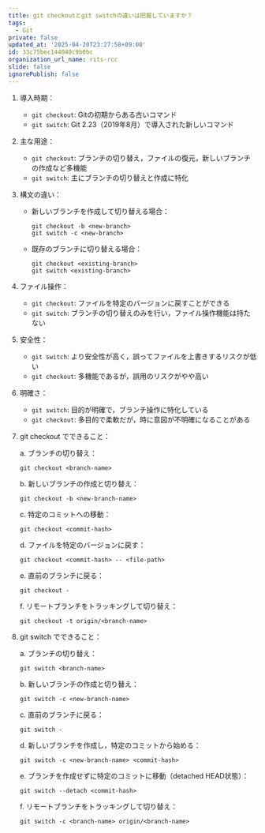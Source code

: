 ```yaml
---
title: git checkoutとgit switchの違いは把握していますか？
tags:
  - Git
private: false
updated_at: '2025-04-20T23:27:58+09:00'
id: 33c75bec144040c9b0bc
organization_url_name: rits-rcc
slide: false
ignorePublish: false
---
```

1. 導入時期：
   - `git checkout`: Gitの初期からある古いコマンド
   - `git switch`: Git 2.23（2019年8月）で導入された新しいコマンド

2. 主な用途：
   - `git checkout`: ブランチの切り替え，ファイルの復元，新しいブランチの作成など多機能
   - `git switch`: 主にブランチの切り替えと作成に特化

3. 構文の違い：
   - 新しいブランチを作成して切り替える場合：
     ```
     git checkout -b <new-branch>
     git switch -c <new-branch>
     ```
   - 既存のブランチに切り替える場合：
     ```
     git checkout <existing-branch>
     git switch <existing-branch>
     ```

4. ファイル操作：
   - `git checkout`: ファイルを特定のバージョンに戻すことができる
   - `git switch`: ブランチの切り替えのみを行い，ファイル操作機能は持たない

5. 安全性：
   - `git switch`: より安全性が高く，誤ってファイルを上書きするリスクが低い
   - `git checkout`: 多機能であるが，誤用のリスクがやや高い

6. 明確さ：
   - `git switch`: 目的が明確で，ブランチ操作に特化している
   - `git checkout`: 多目的で柔軟だが，時に意図が不明確になることがある


1. git checkout でできること：

   a. ブランチの切り替え：
      ```
      git checkout <branch-name>
      ```

   b. 新しいブランチの作成と切り替え：
      ```
      git checkout -b <new-branch-name>
      ```

   c. 特定のコミットへの移動：
      ```
      git checkout <commit-hash>
      ```

   d. ファイルを特定のバージョンに戻す：
      ```
      git checkout <commit-hash> -- <file-path>
      ```

   e. 直前のブランチに戻る：
      ```
      git checkout -
      ```

   f. リモートブランチをトラッキングして切り替え：
      ```
      git checkout -t origin/<branch-name>
      ```

2. git switch でできること：

   a. ブランチの切り替え：
      ```
      git switch <branch-name>
      ```

   b. 新しいブランチの作成と切り替え：
      ```
      git switch -c <new-branch-name>
      ```

   c. 直前のブランチに戻る：
      ```
      git switch -
      ```

   d. 新しいブランチを作成し，特定のコミットから始める：
      ```
      git switch -c <new-branch-name> <commit-hash>
      ```

   e. ブランチを作成せずに特定のコミットに移動（detached HEAD状態）：
      ```
      git switch --detach <commit-hash>
      ```

   f. リモートブランチをトラッキングして切り替え：
      ```
      git switch -c <branch-name> origin/<branch-name>
      ```
